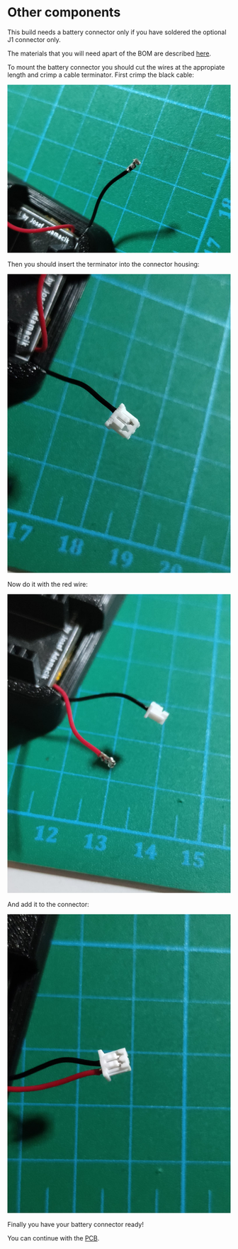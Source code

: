 
# Other components

This build needs a battery connector only if you have soldered the optional J1 connector only.

The materials that you  will need apart of  the BOM are described [here](../out-of-bom.md).

To mount the battery connector you should cut the wires at the appropiate length and crimp a cable terminator. First crimp the black cable:

![Black crimped](img/crimped-black.jpg)

Then you should insert the terminator into the connector housing:

![Black emplaced](img/emplaced-black.jpg)

Now do it with the red wire:

![Red crimped](img/red-crimped.jpg)

And add it to the connector:

![Finished connector](img/finished-connector.jpg)

Finally you have your battery connector ready!

You can continue with the [PCB](./pcb.md).
